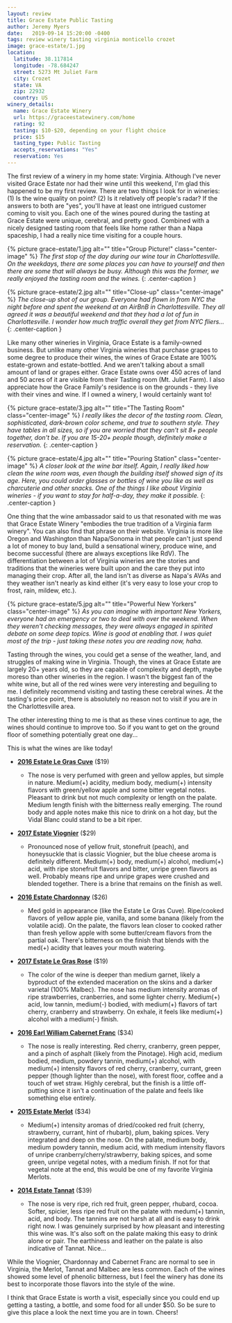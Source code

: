 ```yaml
---
layout: review
title: Grace Estate Public Tasting
author: Jeremy Myers
date:   2019-09-14 15:20:00 -0400
tags: review winery tasting virginia monticello crozet
image: grace-estate/1.jpg
location:
  latitude: 38.117814
  longitude: -78.684247
  street: 5273 Mt Juliet Farm
  city: Crozet
  state: VA
  zip: 22932
  country: US
winery_details:
  name: Grace Estate Winery
  url: https://graceestatewinery.com/home
  rating: 92
  tasting: $10-$20, depending on your flight choice
  price: $15
  tasting_type: Public Tasting
  accepts_reservations: "Yes"
  reservation: Yes
---
```

The first review of a winery in my home state: Virginia.  Although I've never visited Grace Estate nor had their wine until this weekend, I'm glad this happened to be my first review.  There are two things I look for in wineries: (1) Is the wine quality on point? (2) Is it relatively off people's radar?  If the answers to both are "yes", you'll have at least one intrigued customer coming to visit you.  Each one of the wines poured during the tasting at Grace Estate were unique, cerebral, and pretty good.  Combined with a nicely designed tasting room that feels like home rather than a Napa spaceship, I had a really nice time visiting for a couple hours.

{% picture grace-estate/1.jpg alt="" title="Group Picture!" class="center-image" %}
*The first stop of the day during our wine tour in Charlottesville.  On the weekdays, there are some places you can have to yourself and then there are some that will always be busy.  Although this was the former, we really enjoyed the tasting room and the wines.*
{: .center-caption }

{% picture grace-estate/2.jpg alt="" title="Close-up" class="center-image" %}
*The close-up shot of our group.  Everyone had flown in from NYC the night before and spent the weekend at an AirBnB in Charlottesville.  They all agreed it was a beautiful weekend and that they had a lot of fun in Charlottesville.  I wonder how much traffic overall they get from NYC fliers...*
{: .center-caption }

Like many other wineries in Virginia, Grace Estate is a family-owned business.  But unlike many other Virginia wineries that purchase grapes to some degree to produce their wines, the wines of Grace Estate are 100% estate-grown and estate-bottled.  And we aren't talking about a small amount of land or grapes either.  Grace Estate owns over 450 acres of land and 50 acres of it are visible from their Tasting room (Mt. Juliet Farm).  I also appreciate how the Grace Family's residence is on the grounds - they live with their vines and wine.  If I owned a winery, I would certainly want to!

{% picture grace-estate/3.jpg alt="" title="The Tasting Room" class="center-image" %}
*I really likes the decor of the tasting room.  Clean, sophisticated, dark-brown color scheme, and true to southern style.  They have tables in all sizes, so if you are worried that they can't sit 8+ people together, don't be.  If you are 15-20+ people though, definitely make a reservation.*
{: .center-caption }

{% picture grace-estate/4.jpg alt="" title="Pouring Station" class="center-image" %}
*A closer look at the wine bar itself.  Again, I really liked how clean the wine room was, even though the building itself showed sign of its age.  Here, you could order glasses or bottles of wine you like as well as charcuterie and other snacks.  One of the things I like about Virginia wineries - if you want to stay for half-a-day, they make it possible.*
{: .center-caption }

One thing that the wine ambassador said to us that resonated with me was that Grace Estate Winery "embodies the true tradition of a Virginia farm winery".  You can also find that phrase on their website.  Virginia is more like Oregon and Washington than Napa/Sonoma in that people can't just spend a lot of money to buy land, build a sensational winery, produce wine, and become successful (there are always exceptions like RdV).  The differentiation between a lot of Virginia wineries are the stories and traditions that the wineries were built upon and the care they put into managing their crop.  After all, the land isn't as diverse as Napa's AVAs and they weather isn't nearly as kind either (it's very easy to lose your crop to frost, rain, mildew, etc.).

{% picture grace-estate/5.jpg alt="" title="Powerful New Yorkers" class="center-image" %}
*As you can imagine with important New Yorkers, everyone had an emergency or two to deal with over the weekend.  When they weren't checking messages, they were always engaged in spirited debate on some deep topics.  Wine is good at enabling that.  I was quiet most of the trip - just taking these notes you are reading now, haha.*

Tasting through the wines, you could get a sense of the weather, land, and struggles of making wine in Virginia.  Though, the vines at Grace Estate are largely 20+ years old, so they are capable of complexity and depth, maybe moreso than other wineries in the region.  I wasn't the biggest fan of the white wine, but all of the red wines were very interesting and beguiling to me.  I definitely recommend visiting and tasting these cerebral wines.  At the tasting's price point, there is absolutely no reason not to visit if you are in the Charlottesville area.

The other interesting thing to me is that as these vines continue to age, the wines should continue to improve too.  So if you want to get on the ground floor of something potentially great one day...  

This is what the wines are like today!

* [**2016 Estate Le Gras Cuve**](https://graceestate.orderport.net/product-details/0114/2017-Cuve) ($19)
  * The nose is very perfumed with green and yellow apples, but simple in nature.  Medium(+) acidity, medium body, medium(+) intensity flavors with green/yellow apple and some bitter vegetal notes.  Pleasant to drink but not much complexity or length on the palate.  Medium length finish with the bitterness really emerging.  The round body and apple notes make this nice to drink on a hot day, but the Vidal Blanc could stand to be a bit riper.

* [**2017 Estate Viognier**](https://graceestate.orderport.net/product-details/0082/2017-Long-Sword-Viognier) ($29)
  * Pronounced nose of yellow fruit, stonefruit (peach), and honeysuckle that is classic Viognier, but the blue cheese aroma is definitely different.  Medium(+) body, medium(+) alcohol, medium(+) acid, with ripe stonefruit flavors and bitter, unripe green flavors as well.  Probably means ripe and unripe grapes were crushed and blended together.   There is a brine that remains on the finish as well.

* [**2016 Estate Chardonnay**](https://graceestate.orderport.net/product-details/0003/2016-Captain-John-Chardonnay) ($26)
  * Med gold in appearance (like the Estate Le Gras Cuve).  Ripe/cooked flavors of yellow apple pie, vanilla, and some banana (likely from the volatile acid).  On the palate, the flavors lean closer to cooked rather than fresh yellow apple with some butter/cream flavors from the partial oak.  There's bitterness on the finish that blends with the med(+) acidity that leaves your mouth watering.

* [**2017 Estate Le Gras Rose**](https://graceestate.orderport.net/product-details/0092/2018-Rose) ($19)
  * The color of the wine is deeper than medium garnet, likely a byproduct of the extended maceration on the skins and a darker varietal (100% Malbec).  The nose has medium intensity aromas of ripe strawberries, cranberries, and some lighter cherry.  Medium(+) acid, low tannin, medium(-) bodied, with medium(+) flavors of tart cherry, cranberry and strawberry.  On exhale, it feels like medium(+) alcohol with a medium(-) finish.

* [**2016 Earl William Cabernet Franc**](https://graceestate.orderport.net/product-details/0049/2016-Earl-William-Cabernet-Franc) ($34)
  * The nose is really interesting.  Red cherry, cranberry, green pepper, and a pinch of asphalt (likely from the Pinotage).  High acid, medium bodied, medium, powdery tannin, medium(+) alcohol, with medium(+) intensity flavors of red cherry, cranberry, currant, green pepper (though lighter than the nose), with forest floor, coffee and a touch of wet straw.  Highly cerebral, but the finish is a little off-putting since it isn't a continuation of the palate and feels like something else entirely.

* [**2015 Estate Merlot**](https://graceestate.orderport.net/product-details/0112/2017-The-Count-Merlot) ($34)
  * Medium(+) intensity aromas of dried/cooked red fruit (cherry, strawberry, currant, hint of rhubarb), plum, baking spices.  Very integrated and deep on the nose.  On the palate, medium body, medium powdery tannin, medium acid, with medium intensity flavors of unripe cranberry/cherry/strawberry, baking spices, and some green, unripe vegetal notes, with a medium finish.  If not for that vegetal note at the end, this would be one of my favorite Virginia Merlots. 

* [**2014 Estate Tannat**](https://graceestate.orderport.net/product-details/0085/2015-Colonel-Richard-Tannat) ($39)
  * The nose is very ripe, rich red fruit, green pepper, rhubard, cocoa.  Softer, spicier, less ripe red fruit on the palate with medum(+) tannin, acid, and body.  The tannins are not harsh at all and is easy to drink right now.  I was genuinely surprised by how pleasant and interesting this wine was.  It's also soft on the palate making this easy to drink alone or pair.  The earthiness and leather on the palate is also indicative of Tannat.  Nice...

While the Viognier, Chardonnay and Cabernet Franc are normal to see in Virginia, the Merlot, Tannat and Malbec are less common.  Each of the wines showed some level of phenolic bitterness, but I feel the winery has done its best to incorporate those flavors into the style of the wine.

I think that Grace Estate is worth a visit, especially since you could end up getting a tasting, a bottle, and some food for all under $50.  So be sure to give this place a look the next time you are in town.  Cheers!

